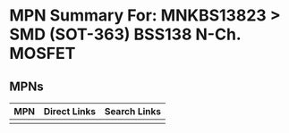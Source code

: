 



# MPN Summary For: MNKBS13823 > SMD (SOT-363) BSS138 N-Ch. MOSFET

## MPNs
  

|MPN|Direct Links|Search Links|
| :--- | :--- | :--- |
||||
